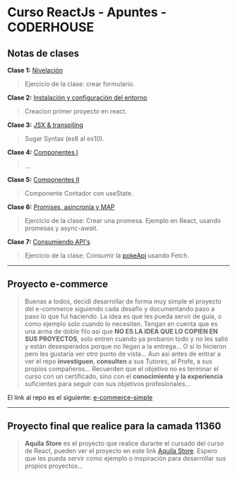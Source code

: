 # Curso ReactJs - Apuntes - CODERHOUSE

## Notas de clases

**Clase 1:** [Nivelación](https://drive.google.com/drive/u/0/folders/1jJDT1cQBUegH0pKKI2HDfu3Ag1sqXdpS)
> Ejercicio de la clase: crear formulario.

**Clase 2:** [Instalación y configuración del entorno](https://drive.google.com/drive/u/0/folders/1hbGho5HA1TTwOp8V8BlPs4tsXXLInHK8)
> Creacion primer proyecto en react.

**Clase 3:** [JSX & transpiling](https://drive.google.com/drive/u/0/folders/1YcZqA97VmXm6xO22saOEvwo0r8zzC1SI)
> Sugar Syntax (es6 al es10).

**Clase 4:** [Componentes I](https://drive.google.com/drive/u/0/folders/1JHBufmT5TLe3J4Pr5m107ygd0IOYdSic)
> ...

**Clase 5:** [Componentes II](https://drive.google.com/drive/u/0/folders/1puPtvQHV6FLpJiVgK6T4x8krS5Xo1Zst)
> Componente Contador con useState.

**Clase 6:** [Promises, asincronía y MAP](https://drive.google.com/drive/u/0/folders/1444FvRR_UPn6xH5I48D0lL96UKENBy0M)
> Ejercicio de la clase: Crear una promesa.
> Ejemplo en React, usando promesas y async-await.

**Clase 7:** [Consumiendo API's](https://drive.google.com/drive/u/0/folders/15n8cVB2rIQQvEfo8PXYBYon7FSckoyCD)
> Ejercicio de la clase: Consumir la [pokeApi](https://pokeapi.co/) usando Fetch.

---

## Proyecto e-commerce

> Buenas a todos, decidí desarrollar de forma muy simple el proyecto del e-commerce siguiendo cada desafío y documentando paso a paso lo que fui haciendo. La idea es que les pueda servir de guía, o como ejemplo solo cuando lo necesiten.
> Tengan en cuenta que es una arma de doble filo así que **NO ES LA IDEA QUE LO COPIEN EN SUS PROYECTOS**, solo entren cuando ya probaron todo y no les salió y están desesperados porque no llegan a la entrega... O si lo hicieron pero les gustaría ver otro punto de vista...
> Aun así antes de entrar a ver el repo **investiguen**, **consulten** a sus Tutores, al Profe, a sus propios compañeros... Recuerden que el objetivo no es terminar el curso con un certificado, sino con el **conocimiento y la experiencia** suficientes para seguir con sus objetivos profesionales...

El link al repo es el siguiente: [e-commerce-simple](https://github.com/BraianVaylet/coderhouse-curso-react-tienda)

---

## Proyecto final que realice para la **camada 11360**

> **Aquila Store** es el proyecto que realice durante el cursado del curso de React, pueden ver el proyecto en este link [Aquila Store](https://github.com/BraianVaylet/AquilaStore). Espero que les pueda servir como ejemplo o inspiración para desarrollar sus propios proyectos...



